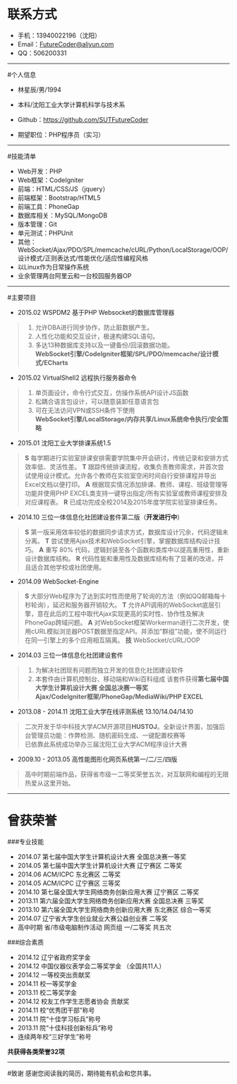 # 联系方式
* 手机：13940022196（沈阳）
* Email：<FutureCoder@aliyun.com>
* QQ：506200331

---

#个人信息
* 林星辰/男/1994
* 本科/沈阳工业大学计算机科学与技术系
* Github：<https://github.com/SUTFutureCoder>

* 期望职位：PHP程序员（实习）

---

#技能清单
* Web开发：PHP
* Web框架：CodeIgniter
* 前端：HTML/CSS/JS（jquery）
* 前端框架：Bootstrap/HTML5
* 前端工具：PhoneGap
* 数据库相关：MySQL/MongoDB
* 版本管理：Git
* 单元测试：PHPUnit
* 其他：WebSocket/Ajax/PDO/SPL/memcache/cURL/Python/LocalStorage/OOP/设计模式/正则表达式/性能优化/适应性编程风格
* 以Linux作为日常操作系统 
* 业余管理两台阿里云和一台校园服务器OP

---

#主要项目
* 2015.02 WSPDM2 基于PHP Websocket的数据库管理器
>1. 允许DBA进行同步协作，防止脏数据产生。
>2. 人性化功能和交互设计，极速构建SQL语句。
>3. 多达13种数据库支持以及一键备份/回滚数据功能。  
>**WebSocket引擎/CodeIgniter框架/SPL/PDO/memcache/设计模式/ECharts**
>


* 2015.02 VirtualShell2 远程执行服务器命令
>1. 单页面设计，命令行式交互，仿操作系统API设计JS函数
>2. 松耦合语言包设计，可以随意装卸任意语言包
>3. 可在无法访问VPN或SSH条件下使用  
>**WebSocket引擎/LocalStorage/内存共享/Linux系统命令执行/安全策略**

* 2015.01 沈阳工业大学排课系统1.5
> **S** 每学期进行实验室排课安排需要学院集中开会研讨，传统记录和安排方式效率低、灵活性差。
> **T** 跟踪传统排课流程，收集负责教师需求，并首次尝试使用设计模式。允许各个教师在实验室空闲时间自行安排课程并导出Excel文档以便打印。
> **A** 根据现实情况添加排课、教师、课程、班级管理等功能并使用PHP EXCEL类支持一键导出指定/所有实验室或教师课程安排及对应课程表。
> **R** 已成功完成全校2014及2015年度学院实验室排课任务。


* 2014.10 三位一体信息化社团建设套件第二版（**开发进行中**）
> **S** 第一版采用效率较低的数据同步请求方式，数据库设计冗余，代码逻辑未分离。
> **T** 尝试使用Ajax技术和WebSocket引擎，掌握数据库结构设计技巧。
> **A** 重写 80% 代码，逻辑封装至各个函数和类库中以提高重用性，重新设计数据库结构。
> **R** 代码性能和重用性及数据库结构有了显著的改进，并且适合其他学校或社团使用。

* 2014.09 WebSocket-Engine
> **S** 大部分Web程序为了达到实时性而使用了轮询的方法（例如QQ邮箱每十秒轮询），延迟和服务器开销较大。
> **T** 允许API调用的WebSocket底层引擎，意在此后的工程中取代Ajax实现更高的实时性、协作性及解决PhoneGap跨域问题。
> **A** 对WebSocket框架Workerman进行二次开发，使用cURL模拟浏览器POST数据至指定API。并添加“群组”功能，使不同运行在同一引擎上的多个应用相互隔离。
> **技** WebSocket/cURL/OOP


* 2014.03 三位一体信息化社团建设套件
>1. 为解决社团现有问题而独立开发的信息化社团建设软件
>2. 本套件由计算机控制台、移动端和Wiki百科组成
> 该套件获得**第七届中国大学生计算机设计大赛 全国总决赛一等奖**  
>**Ajax/CodeIgniter框架/PhoneGap/MediaWiki/PHP EXCEL**

* 2013.08 - 2014.11 沈阳工业大学在线评测系统 13.10/14.04/14.10
>二次开发于华中科技大学ACM开源项目**HUSTOJ**。全新设计界面，加强后台管理员功能：作弊检测、随机密码生成、一键配置校赛等  
>已依靠此系统成功举办三届沈阳工业大学ACM程序设计大赛


* 2009.10 - 2013.05 高性能图形化网页系统第一/二/三/四版
> 高中时期前端作品，获得省市级一二等奖荣誉五次，对互联网和编程的无限热爱从这里开始。

---

# 曾获荣誉
###专业技能
* 2014.07 第七届中国大学生计算机设计大赛 全国总决赛一等奖
* 2014.05 第七届中国大学生计算机设计大赛 辽宁赛区 二等奖
* 2014.06 ACM/ICPC 东北赛区 二等奖
* 2014.05 ACM/ICPC 辽宁赛区 三等奖
* 2014.10 第七届全国大学生网络商务创新应用大赛 辽宁赛区 二等奖
* 2013.11 第六届全国大学生网络商务创新应用大赛 全国总决赛 三等奖
* 2013.10 第六届全国大学生网络商务创新应用大赛 东北赛区 综合一等奖
* 2014.07 辽宁省大学生创业就业大赛公益创业赛 二等奖
* 高中时期 省/市级电脑制作活动 网页组 一/二等奖 共五次

###综合素质
* 2014.12 辽宁省政府奖学金  
* 2014.12 中国仪器仪表学会二等奖学金  （全国共11人）  
* 2014.12 一等校突出贡献奖   
* 2014.11 校一等奖学金  
* 2013.11 校二等奖学金  
* 2014.12 校友工作学生志愿者协会 贡献奖  
* 2014.11 校“优秀团干部”称号  
* 2014.11 院“十佳学习标兵”称号  
* 2013.11 院“十佳科技创新标兵”称号  
* 连续两年校“三好学生”称号  

**共获得各类荣誉32项**

---

#致谢
感谢您阅读我的简历，期待能有机会和您共事。
